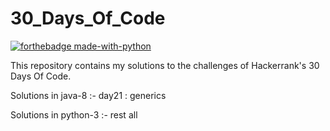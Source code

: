 # 30_Days_Of_Code 

[![forthebadge made-with-python](http://ForTheBadge.com/images/badges/made-with-python.svg)](https://www.python.org/)

This repository contains my solutions to the challenges of Hackerrank's 30 Days Of Code.

<div class="text-gray mb-2">
  Solutions in java-8 :- day21 : generics

  Solutions in python-3 :- rest all
</div>
  
